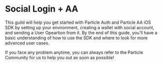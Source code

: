 # Social Login + AA

This guild will help you get started with Particle Auth and Particle AA iOS SDK by setting up your environment, creating a wallet with social account, and sending a User Opeartion from it. By the end of this guide, you'll have a basic understanding of how to use the SDK and where to look for more advanced user cases.

If you face any problem anytime, you can always refer to the Particle[ ](https://github.com/Web3Auth/Web3Auth/discussions)Community for us to help you out as soon as possible!
